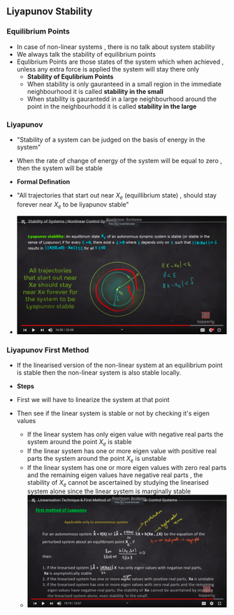 ## Liyapunov Stability

### Equilibrium Points
- In case of non-linear systems , there is no talk about system stability
- We always talk the stability of equilibrium points
- Equlibrium Points are those states of the system which when achieved , unless any extra force is applied the system will stay there only
  - **Stability of Equlibrium Points**
  - When stability is only gauranteed in a small region in the immediate neighbourhood it is called **stability in the small**
  - When stability is gaurantedd in a large neighbourhood around the point in the neighbourhodd it is called **stability in the large**

### Liyapunov
- "Stability of a system can be judged on the basis of energy in the system"
- When the rate of change of energy of the system will be equal to zero , then the system will be stable

- **Formal Defination**
- "All trajectories that start out near $X_e$ (equillibrium state) , should stay forever near $X_e$ to be liyapunov stable"
- ![formal-defination](formal-defination.jpg)

### Liyapunov First Method
- If the linearised version of the non-linear system at an equilibrium point is stable then the non-linear system is also stable locally.

- **Steps**
- First we will have to linearize the system at that point
- Then see if the linear system is stable or not by checking it's eigen values
  - If the linear system has only eigen value with negative real parts the
  system around the point $X_e$ is stable
  - If the linear system has one or more eigen value with positive real parts
  the system around the point $X_e$ is unstable
  - If the linear system has one or more eigen values with zero real parts and
  the remaining eigen values have negative real parts , the stability of $X_e$
  cannot be ascertained by studying the linearised system alone since the
  linear system is marginally stable 
  - ![stepsfirstmethod](stepsfirstmethod.jpg)

